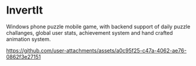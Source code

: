 # InvertIt
Windows phone puzzle mobile game, with backend support of daily puzzle challanges, global user stats, achievement system and hand crafted animation system.


https://github.com/user-attachments/assets/a0c95f25-c47a-4062-ae76-0862f3e27151

